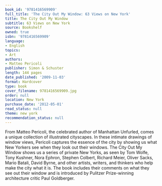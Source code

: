 ```yaml
---
book_id: '9781416569909'
full_title: 'The City Out My Window: 63 Views on New York'
title: The City Out My Window
subtitle: 63 Views on New York
source: Bookshelf
owned: true
isbn: '9781416569909'
language:
- English
topics:
- Art
authors:
- Matteo Pericoli
publisher: Simon & Schuster
length: 144 pages
date_published: '2009-11-03'
format: Hardcover
type: book
cover_filename: 9781416569909.jpg
order: null
location: New York
purchase_date: '2012-05-01'
read_status: null
theme: new york
recommendation_status: null
---
```

From Matteo Pericoli, the celebrated author of Manhattan Unfurled, comes a unique collection of illustrated cityscapes. In these intimate drawings of window views, Pericoli captures the essence of the city by showing us what New Yorkers see when they look out their windows. The City Out My Window shows us a series of private New Yorks, as seen by Tom Wolfe, Tony Kushner, Nora Ephron, Stephen Colbert, Richard Meier, Oliver Sacks, Mario Batali, David Byrne, and other artists, writers, and thinkers who help make the city what it is. The book includes their comments on what they see out their window and is introduced by Pulitzer Prize-winning architecture critic Paul Goldberger.
